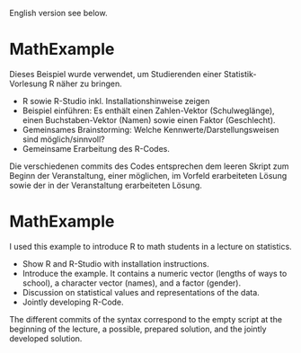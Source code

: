 ﻿English version see below.

# MathExample
Dieses Beispiel wurde verwendet, um Studierenden einer Statistik-Vorlesung R näher zu bringen.

* R sowie R-Studio inkl. Installationshinweise zeigen
* Beispiel einführen: Es enthält einen Zahlen-Vektor (Schulweglänge), einen Buchstaben-Vektor (Namen) sowie einen Faktor (Geschlecht). 
* Gemeinsames Brainstorming: Welche Kennwerte/Darstellungsweisen sind möglich/sinnvoll?
* Gemeinsame Erarbeitung des R-Codes.

Die verschiedenen commits des Codes entsprechen dem leeren Skript zum Beginn der Veranstaltung, einer möglichen, im Vorfeld erarbeiteten Lösung sowie der in der Veranstaltung erarbeiteten Lösung.


# MathExample
I used this example to introduce R to math students in a lecture on statistics.

* Show R and R-Studio with installation instructions.
* Introduce the example. It contains a numeric vector (lengths of ways to school), a character vector (names), and a factor (gender).
* Discussion on statistical values and representations of the data.
* Jointly developing R-Code.

The different commits of the syntax correspond to the empty script at the beginning of the lecture, a possible, prepared solution, and the jointly developed solution.